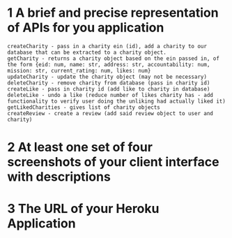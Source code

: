 # 1 A brief and precise representation of APIs for you application
    createCharity - pass in a charity ein (id), add a charity to our database that can be extracted to a charity object.
    getCharity - returns a charity object based on the ein passed in, of the form {eid: num, name: str, address: str, accountability: num, mission: str, current_rating: num, likes: num}
    updateCharity - update the charity object (may not be necessary)
    deleteCharity - remove charity from database (pass in charity id)
    createLike - pass in charity id (add like to charity in database)
    deleteLike - undo a like (reduce number of likes charity has - add functionality to verify user doing the unliking had actually liked it)
    getLikedCharities - gives list of charity objects
    createReview - create a review (add said review object to user and charity)
# 2 At least one set of four screenshots of your client interface with descriptions

# 3 The URL of your Heroku Application

